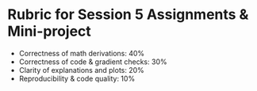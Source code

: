 <!-- Math rendered using GitHub Markdown: use $...$ and $$...$$ -->

# Rubric for Session 5 Assignments & Mini-project

- Correctness of math derivations: 40%
- Correctness of code & gradient checks: 30%
- Clarity of explanations and plots: 20%
- Reproducibility & code quality: 10%